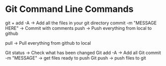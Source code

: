# Git Command Line Commands

git +
	add -A -> Add all the files in your git directory
	commit -m "MESSAGE HERE" -> Commit with comments
	push -> Push everything from local to github

pull -> Pull everything from github to local

Git status -> Check what has been changed
Git add -A -> Add all
Git commit -m "MESSAGE" -> get files ready to push
Git push -> push files to git
